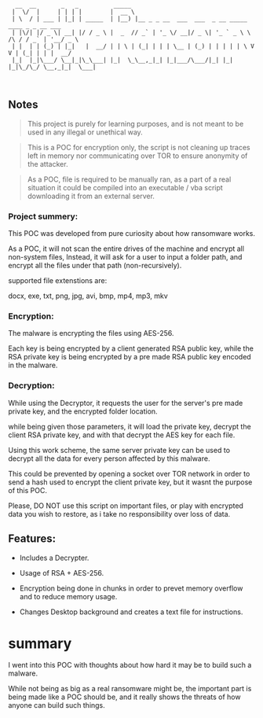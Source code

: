 ```
  __  __       _   _          _____                                                       
 |  \/  |     | | | |        |  __ \                                                      
 | \  / | ___ | |_| | _____  | |__) |__ _ _ __  ___  ___  _ __ _____      ____ _ _ __ ___ 
 | |\/| |/ _ \| __| |/ / _ \ |  _  // _` | '_ \/ __|/ _ \| '_ ` _ \ \ /\ / / _` | '__/ _ \
 | |  | | (_) | |_|   |  __/ | | \ | (_| | | | \__ | (_) | | | | | \ V  V | (_| | | |  __/
 |_|  |_|\___/ \__|_|\_\___| |_|  \_\__,_|_| |_|___/\___/|_| |_| |_|\_/\_/ \__,_|_|  \___|
                                                                                          
                                                                                         
  ```                                                                                     
                                                                                        
## Notes
> This project is purely for learning purposes, and is not meant to be used in any illegal or unethical way.

> This is a POC for encryption only, the script is not cleaning up traces left in memory nor communicating over TOR to ensure anonymity of the attacker.

> As a POC, file is required to be manually ran, as a part of a real situation it could be compiled into an executable / vba script downloading it from an external server.


### Project summery:
This POC was developed from pure curiosity about how ransomware works.

As a POC, it will not scan the entire drives of the machine and encrypt all non-system files, Instead, it will ask for a user to input a folder path, and encrypt all the files under that path (non-recursively).

supported file extenstions are:

docx, exe, txt, png, jpg, avi, bmp, mp4, mp3, mkv

  ### Encryption:
   The malware is encrypting the files using AES-256.
    
   Each key is being encrypted by a client generated RSA public key, while the RSA private key is being encrypted by a pre made RSA public key encoded in the malware.
   
   
  ### Decryption:
   While using the Decryptor, it requests the user for the server's pre made private key, and the encrypted folder location.
   
   while being given those parameters, it will load the private key, decrypt the client RSA private key, and with that decrypt the AES key for each file.
   
   Using this work scheme, the same server private key can be used to decrypt all the data for every person affected by this malware.
   
   This could be prevented by opening a socket over TOR network in order to send a hash used to encrypt the client private key, but it wasnt the purpose of this POC.


Please, DO NOT use this script on important files, or play with encrypted data you wish to restore, as i take no responsibility over loss of data.


## Features:
* Includes a Decrypter.

* Usage of RSA + AES-256.

* Encryption being done in chunks in order to prevet memory overflow and to reduce memory usage.

* Changes Desktop background and creates a text file for instructions.



# summary
I went into this POC with thoughts about how hard it may be to build such a malware.

While not being as big as a real ransomware might be, the important part is being made like a POC should be, and it really shows the threats of how anyone can build such things.
